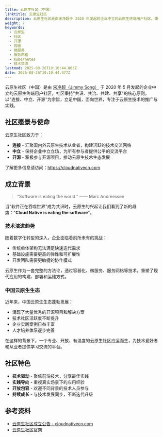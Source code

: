 ```yaml
---
title: 云原生社区（中国）
linktitle: 云原生社区
description: 云原生社区是由宋净超于 2020 年发起的企业中立的云原生终端用户社区，秉持"共识、共治、共建、共享"原则，致力于连接中国云原生从业者，推动技术发展与实践落地。
weight: 7
keywords:
  - 云原生
  - 社区
  - 开源
  - 容器
  - 微服务
  - 服务网格
  - Kubernetes
  - 技术交流
lastmod: 2025-08-26T10:10:44.803Z
date: 2025-08-26T10:10:44.477Z
---
```


云原生社区（中国）是由 [宋净超（Jimmy Song）](https://jimmysong.io) 于 2020 年 5 月发起的企业中立的云原生终端用户社区。社区秉持"共识、共治、共建、共享"的核心原则，以"连接、中立、开源"为宗旨，立足中国，面向世界，专注于云原生技术的推广与实践。

## 社区愿景与使命

云原生社区致力于：

- **连接** - 汇聚国内外云原生技术从业者，构建活跃的技术交流网络
- **中立** - 保持企业中立立场，为所有参与者提供公平的交流平台
- **开源** - 积极参与开源项目，推动云原生技术生态发展

了解更多信息请访问：<https://cloudnativecn.com>

## 成立背景

> "Software is eating the world." —— Marc Andreessen

当"软件正在吞噬世界"成为共识时，云原生的兴起让我们看到了新的趋势："**Cloud Native is eating the software**"。

### 技术演进趋势

随着数字化转型的深入，企业面临着前所未有的挑战：

- 传统单体架构无法满足快速迭代需求
- 基础设施需要更高的弹性和可扩展性
- 开发团队需要更敏捷的协作模式

云原生作为一套完整的方法论，通过容器化、微服务、服务网格等技术，重塑了现代应用的构建、部署和运维方式。

### 中国云原生生态

近年来，中国云原生生态蓬勃发展：

- 涌现了大量优秀的开源项目和解决方案
- 技术社区活跃度不断提升
- 企业实践案例日益丰富
- 人才培养体系逐步完善

在这样的背景下，一个专业、开放、有温度的云原生社区应运而生，为技术爱好者和从业者提供学习交流的平台。

## 社区特色

- **技术驱动** - 聚焦前沿技术，分享最佳实践
- **实践导向** - 重视真实场景下的应用经验
- **开放包容** - 欢迎不同背景的技术人员参与
- **持续成长** - 与技术发展同步，不断迭代升级

## 参考资料

- [云原生社区成立公告 - cloudnativecn.com](https://cloudnativecn.com/blog/cnc-announcement/)
- [云原生社区官网](https://cloudnativecn.com)
